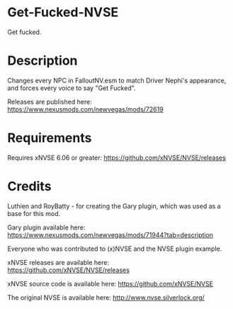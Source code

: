 # Get-Fucked-NVSE
 Get fucked.
 
# Description
Changes every NPC in FalloutNV.esm to match Driver Nephi's appearance, and forces every voice to say "Get Fucked".

Releases are published here: https://www.nexusmods.com/newvegas/mods/72619

# Requirements
Requires xNVSE 6.06 or greater: https://github.com/xNVSE/NVSE/releases

# Credits
Luthien and RoyBatty - for creating the Gary plugin, which was used as a base for this mod.

Gary plugin available here: https://www.nexusmods.com/newvegas/mods/71944?tab=description

Everyone who was contributed to (x)NVSE and the NVSE plugin example.

xNVSE releases are available here: https://github.com/xNVSE/NVSE/releases

xNVSE source code is available here: https://github.com/xNVSE/NVSE

The original NVSE is available here: http://www.nvse.silverlock.org/
